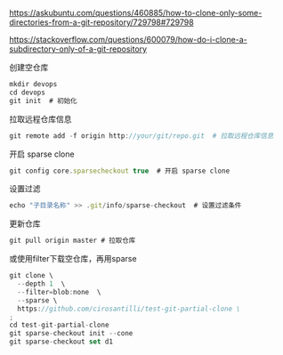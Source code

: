 https://askubuntu.com/questions/460885/how-to-clone-only-some-directories-from-a-git-repository/729798#729798

https://stackoverflow.com/questions/600079/how-do-i-clone-a-subdirectory-only-of-a-git-repository



创建空仓库

```javascript
mkdir devops
cd devops
git init  # 初始化
```

拉取远程仓库信息

```javascript
git remote add -f origin http://your/git/repo.git  # 拉取远程仓库信息
```

开启 sparse clone

```javascript
git config core.sparsecheckout true  # 开启 sparse clone
```

设置过滤

```javascript
echo "子目录名称" >> .git/info/sparse-checkout  # 设置过滤条件
```

更新仓库

```javascript
git pull origin master # 拉取仓库
```





或使用filter下载空仓库，再用sparse

```javascript
git clone \
  --depth 1  \
  --filter=blob:none  \
  --sparse \
  https://github.com/cirosantilli/test-git-partial-clone \
;
cd test-git-partial-clone
git sparse-checkout init --cone
git sparse-checkout set d1
```

